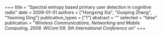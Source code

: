+++
title = "Spectral entropy based primary user detection in cognitive radio"
date = 2009-01-01
authors = ["Hongxing Xia", "Guoping Zhang", "Yaoming Ding"]
publication_types = ["1"]
abstract = ""
selected = "false"
publication = "*Wireless Communications, Networking and Mobile Computing, 2009. WiCom'09. 5th International Conference on*"
+++


